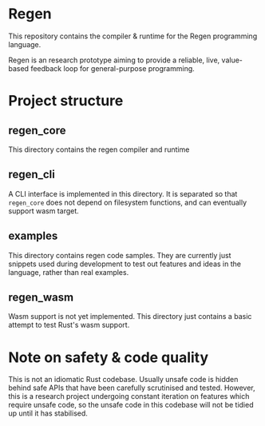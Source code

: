 # Regen

This repository contains the compiler & runtime for the Regen programming language.

Regen is an research prototype aiming to provide a reliable, live, value-based feedback loop for general-purpose programming.

# Project structure

## regen_core

This directory contains the regen compiler and runtime

## regen_cli

A CLI interface is implemented in this directory. It is separated so that `regen_core` does not depend on filesystem functions, and can eventually support wasm target.

## examples

This directory contains regen code samples. They are currently just snippets used during development to test out features and ideas in the language, rather than real examples.

## regen_wasm

Wasm support is not yet implemented. This directory just contains a basic attempt to test Rust's wasm support.

# Note on safety & code quality

This is not an idiomatic Rust codebase. Usually unsafe code is hidden behind safe APIs that have been carefully scrutinised and tested. However, this is a research project undergoing constant iteration on features which require unsafe code, so the unsafe code in this codebase will not be tidied up until it has stabilised.
